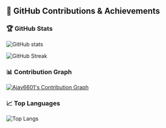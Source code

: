 ## 🚀 GitHub Contributions & Achievements

### 🏆 GitHub Stats
![GitHub stats](https://github-readme-stats.vercel.app/api?username=Ajay6601&show_icons=true&count_private=true&include_all_commits=true&theme=radical)

![GitHub Streak](https://streak-stats.demolab.com/?user=Ajay6601&theme=radical&hide_border=true)


### 📊 Contribution Graph
[![Ajay6601's Contribution Graph](https://github-readme-activity-graph.vercel.app/graph?username=Ajay6601&theme=react-dark)](https://github.com/Ajay6601)


### 📈 Top Languages
![Top Langs](https://github-readme-stats.vercel.app/api/top-langs/?username=Ajay6601&layout=compact&theme=radical)



